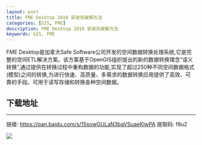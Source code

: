 ```yaml
---
layout: post
title: FME Desktop 2018 安装及破解方法
categories: [GIS, FME]
description: FME Desktop 2018 安装及破解方法
keywords: GIS, FME
---
```


FME Desktop是加拿大Safe Software公司开发的空间数据转换处理系统,它是完整的空间ETL解决方案。该方案基于OpenGIS组织提出的新的数据转换理念“语义转换”,通过提供在转换过程中重构数据的功能,实现了超过250种不同空间数据格式(模型)之间的转换,为进行快速、高质量、多需求的数据转换应用提供了高效、可靠的手段。可用于读写存储和转换各种空间数据。

## 下载地址
---------------
链接: https://pan.baidu.com/s/15sowGULaN3baVSuaeKlwPA 提取码: f8u2

![](https://allanhao.com/images/2019-03-17-15-05-41.png)
